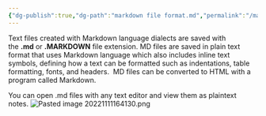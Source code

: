 ```yaml
---
{"dg-publish":true,"dg-path":"markdown file format.md","permalink":"/markdown-file-format/","hide":"true","noteIcon":"","created":"2025-03-13T00:00:39.325-07:00","updated":"2025-03-14T01:49:25.680-07:00"}
---
```


Text files created with Markdown language dialects are saved with  the **.md** or **.MARKDOWN** file extension. MD files are saved in plain text format that uses Markdown language which also includes inline text symbols, defining how a text can be formatted such as indentations, table formatting, fonts, and headers.  MD files can be converted to HTML with a program called Markdown.

You can open .md files with any text editor and view them as plaintext notes. 
![Pasted image 20221111164130.png](/img/user/Images/Pasted%20image%2020221111164130.png)